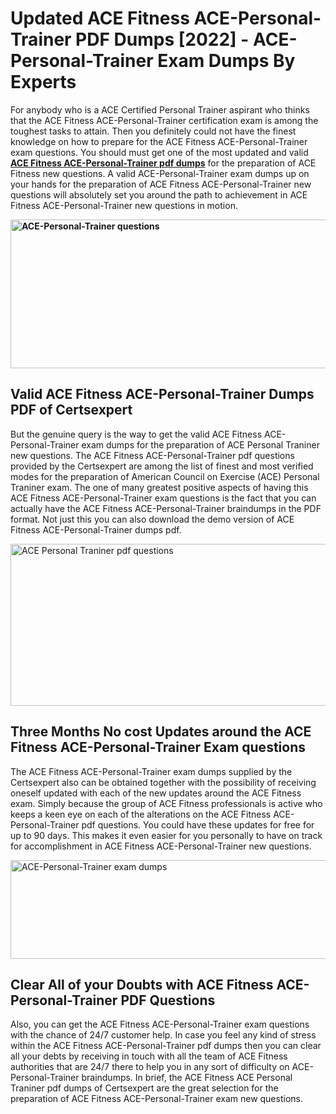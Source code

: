 <h1><strong>Updated ACE Fitness ACE-Personal-Trainer PDF Dumps [2022] - ACE-Personal-Trainer Exam Dumps By Experts&nbsp;</strong></h1>
<p><span style="font-weight: 400;">For anybody who is a ACE Certified Personal Trainer aspirant who thinks that the ACE Fitness ACE-Personal-Trainer certification exam is among the toughest tasks to attain. Then you definitely could not have the finest knowledge on how to prepare for the ACE Fitness ACE-Personal-Trainer exam questions. You should must get one of the most updated and valid <strong><a href="https://www.certsexpert.com/ACE-Personal-Trainer-pdf-questions.html">ACE Fitness ACE-Personal-Trainer pdf dumps</a></strong> for the preparation of ACE Fitness new questions. A valid  ACE-Personal-Trainer exam dumps up on your hands for the preparation of ACE Fitness ACE-Personal-Trainer new questions will absolutely set you around the path to achievement in ACE Fitness ACE-Personal-Trainer new questions in motion.</span></p>
<p><span style="font-weight: 400;"><strong><img style="display: block; margin-left: auto; margin-right: auto;" src="https://i.ibb.co/QXh983F/73475278-2429792180625311-4586132736837681152-n.jpg" alt="ACE-Personal-Trainer questions" width="632" height="238" /></strong></span></p>
<h2><strong>Valid ACE Fitness ACE-Personal-Trainer Dumps PDF of Certsexpert</strong></h2>
<p><span style="font-weight: 400;">But the genuine query is the way to get the valid ACE Fitness ACE-Personal-Trainer exam dumps for the preparation of ACE Personal Traniner new questions. The ACE Fitness ACE-Personal-Trainer pdf questions provided by the Certsexpert are among the list of finest and most verified modes for the preparation of American Council on Exercise (ACE) Personal Traniner exam. The one of many greatest positive aspects of having this ACE Fitness ACE-Personal-Trainer exam questions is the fact that you can actually have the ACE Fitness ACE-Personal-Trainer braindumps in the PDF format. Not just this you can also download the demo version of ACE Fitness ACE-Personal-Trainer dumps pdf.</span></p>
<p><span style="font-weight: 400;"><img style="display: block; margin-left: auto; margin-right: auto;" src="https://i.ibb.co/Jd8hN2L/76714008-3182067705200142-8735104740007870464-n.jpg" alt="ACE Personal Traniner pdf questions" width="701" height="259" /></span></p>
<h2><strong>Three Months No cost Updates around the ACE Fitness ACE-Personal-Trainer Exam questions</strong></h2>
<p><span style="font-weight: 400;">The ACE Fitness ACE-Personal-Trainer exam dumps supplied by the Certsexpert also can be obtained together with the possibility of receiving oneself updated with each of the new updates around the ACE Fitness exam. Simply because the group of ACE Fitness professionals is active who keeps a keen eye on each of the alterations on the ACE Fitness ACE-Personal-Trainer pdf questions. You could have these updates for free for up to 90 days. This makes it even easier for you personally to have on track for accomplishment in ACE Fitness ACE-Personal-Trainer new questions.</span></p>
<p><span style="font-weight: 400;"><a href="https://www.certsexpert.com/ACE-Personal-Trainer-pdf-questions.html"><img style="display: block; margin-left: auto; margin-right: auto;" src="https://i.ibb.co/TMnKrkJ/75398236-424489711531572-5064688549987614720-n.jpg" alt="ACE-Personal-Trainer exam dumps" width="714" height="158" /></a></span></p>
<h2><strong>Clear All of your Doubts with ACE Fitness ACE-Personal-Trainer PDF Questions</strong></h2>
<p>Also, you can get the ACE Fitness ACE-Personal-Trainer exam questions with the chance of 24/7 customer help. In case you feel any kind of stress within the ACE Fitness ACE-Personal-Trainer pdf dumps then you can clear all your debts by receiving in touch with all the team of ACE Fitness authorities that are 24/7 there to help you in any sort of difficulty on  ACE-Personal-Trainer braindumps. In brief, the ACE Fitness ACE Personal Traniner pdf dumps of Certsexpert are the great selection for the preparation of ACE Fitness ACE-Personal-Trainer exam new questions.</p>
